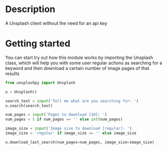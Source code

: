# Description

A Unsplash client without the need for an api key

# Getting started

You can start try out how this module works by importing the Unsplash class, which will help you with some user regular actions as searching for a keyword and then download a certain number of image pages of that results

```python
from unsplashpy import Unsplash

u = Unsplash()

search_text = input('Tell me what are you searching for: ')
u.search(search_text)

num_pages = input('Pages to download [10]: ')
num_pages = 5 if num_pages == '' else int(num_pages)

image_size = input('Image size to download [regular]: ')
image_size = 'regular' if image_size == '' else image_size

u.download_last_search(num_pages=num_pages, image_size=image_size)
```
